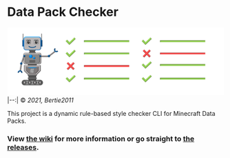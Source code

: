# Data Pack Checker
![Banner](./.github/Banner.webp)
|--:|
© _2021, Bertie2011_

This project is a dynamic rule-based style checker CLI for Minecraft Data Packs.

### View [the wiki](../../wiki) for more information or go straight to [the releases](../../releases).
